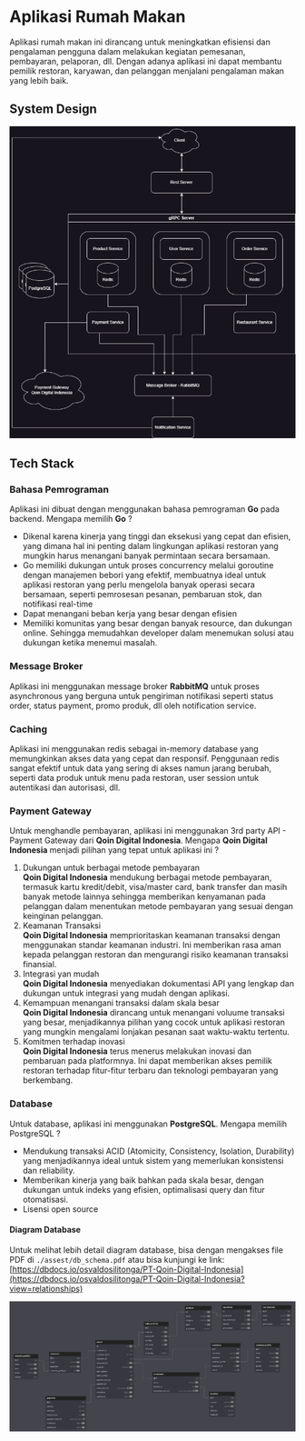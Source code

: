 # Aplikasi Rumah Makan

Aplikasi rumah makan ini dirancang untuk meningkatkan efisiensi dan pengalaman pengguna dalam melakukan kegiatan pemesanan, pembayaran, pelaporan, dll. Dengan adanya aplikasi ini dapat membantu pemilik restoran, karyawan, dan pelanggan menjalani pengalaman makan yang lebih baik.

## System Design

![system design](./assets/system_design.png)

## Tech Stack

### Bahasa Pemrograman

Aplikasi ini dibuat dengan menggunakan bahasa pemrograman **Go** pada backend.
Mengapa memilih **Go** ?

- Dikenal karena kinerja yang tinggi dan eksekusi yang cepat dan efisien, yang dimana hal ini penting dalam lingkungan aplikasi restoran yang mungkin harus menangani banyak permintaan secara bersamaan.
- Go memiliki dukungan untuk proses concurrency melalui goroutine dengan manajemen bebori yang efektif, membuatnya ideal untuk aplikasi restoran yang perlu mengelola banyak operasi secara bersamaan, seperti pemrosesan pesanan, pembaruan stok, dan notifikasi real-time
- Dapat menangani beban kerja yang besar dengan efisien
- Memiliki komunitas yang besar dengan banyak resource, dan dukungan online. Sehingga memudahkan developer dalam menemukan solusi atau dukungan ketika menemui masalah.

### Message Broker

Aplikasi ini menggunakan message broker **RabbitMQ** untuk proses asynchronous yang berguna untuk pengiriman notifikasi seperti status order, status payment, promo produk, dll oleh notification service.

### Caching

Aplikasi ini menggunakan redis sebagai in-memory database yang memungkinkan akses data yang cepat dan responsif. Penggunaan redis sangat efektif untuk data yang sering di akses namun jarang berubah, seperti data produk untuk menu pada restoran, user session untuk autentikasi dan autorisasi, dll.

### Payment Gateway

Untuk menghandle pembayaran, aplikasi ini menggunakan 3rd party API - Payment Gateway dari **Qoin Digital Indonesia**. Mengapa **Qoin Digital Indonesia** menjadi pilihan yang tepat untuk aplikasi ini ?

1. Dukungan untuk berbagai metode pembayaran <br />
   **Qoin Digital Indonesia** mendukung berbagai metode pembayaran, termasuk kartu kredit/debit, visa/master card, bank transfer dan masih banyak metode lainnya sehingga memberikan kenyamanan pada pelanggan dalam menentukan metode pembayaran yang sesuai dengan keinginan pelanggan.
2. Keamanan Transaksi <br />
   **Qoin Digital Indonesia** memprioritaskan keamanan transaksi dengan menggunakan standar keamanan industri. Ini memberikan rasa aman kepada pelanggan restoran dan mengurangi risiko keamanan transaksi finansial.
3. Integrasi yan mudah <br />
   **Qoin Digital Indonesia** menyediakan dokumentasi API yang lengkap dan dukungan untuk integrasi yang mudah dengan aplikasi.
4. Kemampuan menangani transaksi dalam skala besar <br />
   **Qoin Digital Indonesia** dirancang untuk menangani voluume transaksi yang besar, menjadikannya pilihan yang cocok untuk aplikasi restoran yang mungkin mengalami lonjakan pesanan saat waktu-waktu tertentu.
5. Komitmen terhadap inovasi <br />
   **Qoin Digital Indonesia** terus menerus melakukan inovasi dan pembaruan pada platformnya. Ini dapat memberikan akses pemilik restoran terhadap fitur-fitur terbaru dan teknologi pembayaran yang berkembang.

### Database

Untuk database, aplikasi ini menggunakan **PostgreSQL**. Mengapa memilih PostgreSQL ?

- Mendukung transaksi ACID (Atomicity, Consistency, Isolation, Durability) yang menjadikannya ideal untuk sistem yang memerlukan konsistensi dan reliability.
- Memberikan kinerja yang baik bahkan pada skala besar, dengan dukungan untuk indeks yang efisien, optimalisasi query dan fitur otomatisasi.
- Lisensi open source

#### Diagram Database

Untuk melihat lebih detail diagram database, bisa dengan mengakses file PDF di `./assest/db_schema.pdf` atau bisa kunjungi ke link: [https://dbdocs.io/osvaldosilitonga/PT-Qoin-Digital-Indonesia](https://dbdocs.io/osvaldosilitonga/PT-Qoin-Digital-Indonesia?view=relationships)

![diagram database](./assets/db_schema.png)
